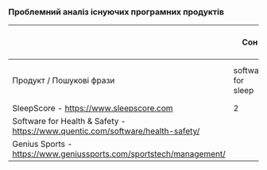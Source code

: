### Проблемний аналіз існуючих програмних продуктів

|  | Сон | Безпека праці| Зацікавленість спортивними змаганнями | Тип ліцензії | Примітка |
| --- | --- | ---| --- | --- | --- |
| Продукт / Пошукові фрази | software for sleep | software for Occupational safety |  software for іnterest in sports competitions |  |  |
| SleepScore - https://www.sleepscore.com | 2 |  |  | Freeware |  |
| Software for Health & Safety - https://www.quentic.com/software/health-safety/ |  | 2 |  | Freeware |  |
| Genius Sports - https://www.geniussports.com/sportstech/management/ |  | | 2 | Freeware |  |
